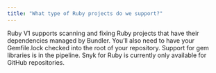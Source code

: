 ```yaml
---
title: "What type of Ruby projects do we support?"
---
```

Ruby V1 supports scanning and fixing Ruby projects that have their dependencies managed by Bundler. You’ll also need to have your Gemfile.lock checked into the root of your repository. 
Support for gem libraries is in the pipeline. 
Snyk for Ruby is currently only available for GitHub repositories.
